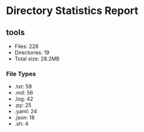 # Directory Statistics Report

## tools

- Files: 228
- Directories: 19
- Total size: 28.2MB

### File Types
- .txt: 59
- .md: 56
- .log: 42
- .py: 25
- .yaml: 24
- .json: 18
- .sh: 4

